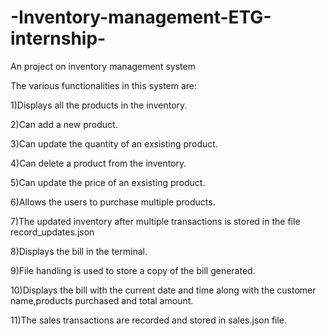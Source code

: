 # -Inventory-management-ETG-internship-
An project on inventory management system

The various functionalities in this system are:

1)Displays all the products in the inventory.

2)Can add a new product.

3)Can update the quantity of an exsisting product.

4)Can delete a product from the inventory.

5)Can update the price of an exsisting product.

6)Allows the users to purchase multiple products.

7)The updated inventory after multiple transactions is stored in the file record_updates.json

8)Displays the bill in the terminal.

9)File handling is used to store a copy of the bill generated.

10)Displays the bill with the current date and time along with the customer name,products purchased and total amount.

11)The sales transactions are recorded and stored in sales.json file.
